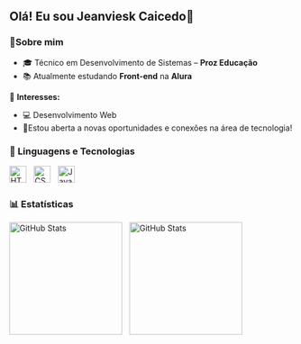 ## Olá! Eu sou Jeanviesk Caicedo👋

### 👩Sobre mim
- 🎓 Técnico em Desenvolvimento de Sistemas – **Proz Educação**
- 📚 Atualmente estudando **Front-end** na **Alura**

📌 **Interesses:**  
- 💻 Desenvolvimento Web
- 🚀Estou aberta a novas oportunidades e conexões na área de tecnologia!

### 🤖 Linguagens e Tecnologias

<p>
  <img 
      align="left" 
      alt="HTML"
      title="HTML" 
      width="30px" 
      style="padding-right: 10px;" 
      src="https://cdn.jsdelivr.net/gh/devicons/devicon@latest/icons/html5/html5-original.svg" 
  />
  <img 
      align="left" 
      alt="CSS" 
      title="CSS"
      width="30px" 
      style="padding-right: 10px;" 
      src="https://cdn.jsdelivr.net/gh/devicons/devicon@latest/icons/css3/css3-original.svg" 
  />
  <img 
      align="left" 
      alt="JavaScript" 
      title="JavaScript"
      width="30px" 
      style="padding-right: 10px;" 
      src="https://cdn.jsdelivr.net/gh/devicons/devicon@latest/icons/javascript/javascript-original.svg" 
  />
</p>

<br/>
<br/>

### 📊 Estatísticas

<p>
  <img 
    align="left" 
    alt="GitHub Stats" 
    height="200" 
    style="padding-right: 10px;" 
    src="https://github-readme-stats.vercel.app/api?username=jeanvi12&show_icons=true&theme=tokyonight&include_all_commits=true&locale=pt-br" 
  />

<img 
      align="left" 
      alt="GitHub Stats" 
      height="200"
      style="padding-right: 10px;" 
      src="https://github-readme-stats.vercel.app/api/top-langs/?username=jeanvi12&theme=tokyonight&layout=compact&custom_title=Tecnologias&langs_count=7" 
  />

</p>



